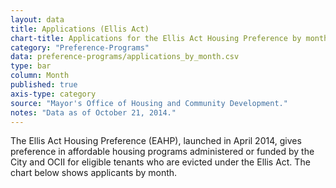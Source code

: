 ```yaml
---
layout: data
title: Applications (Ellis Act)
chart-title: Applications for the Ellis Act Housing Preference by month
category: "Preference-Programs"
data: preference-programs/applications_by_month.csv
type: bar
column: Month
published: true
axis-type: category
source: "Mayor's Office of Housing and Community Development."
notes: "Data as of October 21, 2014."
---
```

The Ellis Act Housing Preference (EAHP), launched in April 2014, gives preference in affordable housing programs administered or funded by the City and OCII for eligible tenants who are evicted under the Ellis Act. The chart below shows applicants by month.